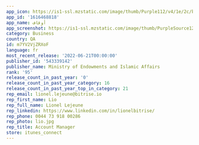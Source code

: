 ```yaml
---
app_icon: https://is1-ssl.mzstatic.com/image/thumb/Purple112/v4/1e/2c/b2/1e2cb26d-9bea-49e8-0f25-df00c6ed0eec/AppIcon-1x_U007emarketing-0-7-0-0-85-220.png/1024x1024bb.png
app_id: '1616468818'
app_name: أوقاف
app_screenshot: https://is1-ssl.mzstatic.com/image/thumb/PurpleSource122/v4/f8/b0/b4/f8b0b48e-4b32-8dc5-7bba-3558babdcf9b/2a204a41-887e-4fd8-951a-0091a76c12f6__U0627_U0644_U0635_U0641_U062d_U0627_U062a__U0644_U0644_U062a_U0637_U0628_U064a_U0642-01.jpg/1284x2778bb.png
category: Business
country: QA
id: m7YV2VjZRXoF
language: fr
most_recent_release: '2022-06-21T00:00:00'
publisher_id: '543339142'
publisher_name: Ministry of Endowments and Islamic Affairs
rank: '95'
release_count_in_past_year: '0'
release_count_in_past_year_category: 16
release_count_in_past_year_top_in_category: 21
rep_email: lionel.lejeune@bitrise.io
rep_first_name: Lio
rep_full_name: Lionel Lejeune
rep_linkedin: https://www.linkedin.com/in/lionelbitrise/
rep_phone: 0044 73 918 00286
rep_photo: lio.jpg
rep_title: Account Manager
store: itunes_connect
---
```

